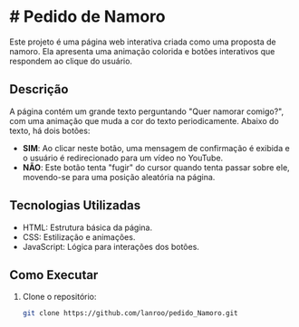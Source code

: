 # # Pedido de Namoro

Este projeto é uma página web interativa criada como uma proposta de namoro. Ela apresenta uma animação colorida e botões interativos que respondem ao clique do usuário.

## Descrição

A página contém um grande texto perguntando "Quer namorar comigo?", com uma animação que muda a cor do texto periodicamente. Abaixo do texto, há dois botões:
- **SIM**: Ao clicar neste botão, uma mensagem de confirmação é exibida e o usuário é redirecionado para um vídeo no YouTube.
- **NÃO**: Este botão tenta "fugir" do cursor quando tenta passar sobre ele, movendo-se para uma posição aleatória na página.

## Tecnologias Utilizadas

- HTML: Estrutura básica da página.
- CSS: Estilização e animações.
- JavaScript: Lógica para interações dos botões.

## Como Executar

1. Clone o repositório:
   ```bash
   git clone https://github.com/lanroo/pedido_Namoro.git
